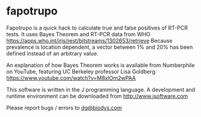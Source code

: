 # fapotrupo
Fapotrupo is a quick hack to calculate true and false positives of RT-PCR tests. It uses Bayes Theorem and RT-PCR data from WHO https://apps.who.int/iris/rest/bitstreams/1302653/retrieve Because prevalence is location dependent, a vector between 1% and 20% has been defined instead of an arbitrary value. 

An explanation of how Bayes Theorem works is available from Numberphile on YouTube, featuring UC Berkeley professor Lisa Goldberg. https://www.youtube.com/watch?v=M8xlOm2wPAA 

This software is written in the J programming language. A development and runtime environment can be downloaded from http://www.jsoftware.com 

Please report bugs / errors to dg@biodys.com
